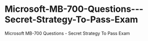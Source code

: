 # Microsoft-MB-700-Questions---Secret-Strategy-To-Pass-Exam
Microsoft MB-700 Questions - Secret Strategy To Pass Exam
